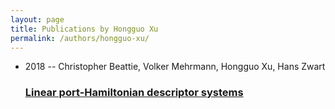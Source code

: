 ```yaml
---
layout: page
title: Publications by Hongguo Xu
permalink: /authors/hongguo-xu/
---
```


<ul class="post-list">
<li><span class='post-meta'>2018 -- Christopher Beattie, Volker Mehrmann, Hongguo Xu, Hans Zwart</span><h3><a class='post-link' href='../../linear-port-hamiltonian-descriptor-systems'>Linear port-Hamiltonian descriptor systems</a></h3></li>

</ul>
